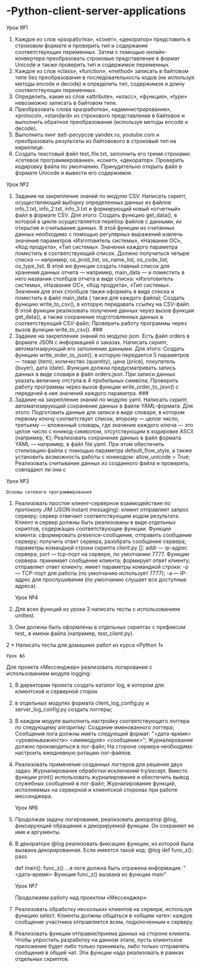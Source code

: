 # -Python-client-server-applications
 Урок №1
 
1. Каждое из слов «разработка», «сокет», «декоратор» представить в строковом формате и проверить тип и содержание соответствующих переменных. 
   Затем с помощью        онлайн-конвертера преобразовать строковые представление в формат Unicode и также проверить тип и содержимое переменных.  
2. Каждое из слов «class», «function», «method» записать в байтовом типе без преобразования в последовательность кодов (не используя методы encode и decode) 
   и определить тип, содержимое и длину соответствующих переменных.
3. Определить, какие из слов «attribute», «класс», «функция», «type» невозможно записать в байтовом типе.
4. Преобразовать слова «разработка», «администрирование», «protocol», «standard» из строкового представления в байтовое и выполнить обратное 
   преобразование (используя методы encode и decode).
5. Выполнить пинг веб-ресурсов yandex.ru, youtube.com и преобразовать результаты из байтовового в строковый тип на кириллице.
6. Создать текстовый файл test_file.txt, заполнить его тремя строками: «сетевое программирование», «сокет», «декоратор». 
   Проверить кодировку файла по умолчанию. Принудительно открыть файл в формате Unicode и вывести его содержимое.
   
  Урок №2
  
  1. Задание на закрепление знаний по модулю CSV. Написать скрипт, осуществляющий выборку определенных данных из файлов 
     info_1.txt, info_2.txt, info_3.txt и формирующий новый «отчетный» файл в формате CSV. Для этого:
     Создать функцию get_data(), в которой в цикле осуществляется перебор файлов с данными, их открытие и считывание данных. 
     В этой функции из считанных данных    необходимо с помощью регулярных выражений извлечь значения параметров 
     «Изготовитель системы», «Название ОС», «Код   продукта», «Тип системы». Значения каждого параметра поместить в соответствующий список. 
     Должно получиться четыре списка — например, os_prod_list, os_name_list, os_code_list, os_type_list. 
     В этой же функции создать главный список для хранения данных отчета — например, 
     main_data — и поместить в него названия столбцов отчета в виде списка:   «Изготовитель системы», «Название ОС», 
     «Код продукта», «Тип системы». Значения для этих столбцов также оформить в виде списка и поместить в файл main_data (
     также для каждого файла);
     Создать функцию write_to_csv(), в которую передавать ссылку на CSV-файл. В этой функции реализовать получение данных через 
     вызов функции get_data(), а также сохранение подготовленных данных в соответствующий CSV-файл;
     Проверить работу программы через вызов функции write_to_csv(). ###
  2. Задание на закрепление знаний по модулю json. Есть файл orders в формате JSON с информацией о заказах. Написать скрипт, 
     автоматизирующий его заполнение   данными. Для этого:
     Создать функцию write_order_to_json(), в которую передается 5 параметров — товар (item), количество (quantity), цена (price), 
     покупатель (buyer), дата (date). Функция должна предусматривать запись данных в виде словаря в файл orders.json. При записи данных указать величину отступа в      4 пробельных символа;
     Проверить работу программы через вызов функции write_order_to_json() с передачей в нее значений каждого параметра. ###
 3.  Задание на закрепление знаний по модулю yaml. Написать скрипт, автоматизирующий 
     сохранение данных в файле YAML-формата. Для этого:
     Подготовить данные для записи в виде словаря, в котором первому ключу соответствует список, второму — целое число, третьему — вложенный словарь, где значение      каждого ключа — это целое число с юникод-символом, отсутствующим в кодировке ASCII (например, €);
     Реализовать сохранение данных в файл формата YAML — например, в файл file.yaml. При этом обеспечить стилизацию файла с помощью параметра default_flow_style,      а также установить возможность работы с юникодом: allow_unicode = True;
     Реализовать считывание данных из созданного файла и проверить, совпадают ли они с
     
   Урок №3
   
    Основы сетевого программирования
 1. Реализовать простое клиент-серверное взаимодействие по протоколу JIM (JSON instant messaging):
    клиент отправляет запрос серверу;
    сервер отвечает соответствующим кодом результата. Клиент и сервер должны быть реализованы в виде отдельных скриптов, содержащих соответствующие функции.           Функции клиента: сформировать presence-сообщение; отправить сообщение серверу; 
    получить ответ сервера;
    разобрать сообщение сервера; параметры командной строки скрипта client.py <addr> [<port>]: addr — ip-адрес сервера; port — tcp-порт на сервере, по умолчанию       7777. Функции сервера: принимает сообщение клиента; формирует ответ клиенту; отправляет ответ клиенту; 
    имеет параметры командной строки: -p <port> — TCP-порт для работы (по умолчанию использует 7777); -a <addr> — IP-адрес для прослушивания (по умолчанию слушает     все доступные адреса).
 
    Урок №4
 
 1. Для всех функций из урока 3 написать тесты с использованием unittest. 
 2. Они должны быть оформлены в отдельных скриптах с префиксом test_ в имени файла  (например, test_client.py).
 
 2 * Написать тесты для домашних работ из курса «Python 1»
 
    Урок №5
 
 Для проекта «Мессенджер» реализовать логирование с использованием модуля logging:

1. В директории проекта создать каталог log, в котором для клиентской и серверной сторон 
2. в отдельных модулях формата client_log_config.py и server_log_config.py создать логгеры;
3. В каждом модуле выполнить настройку соответствующего логгера по следующему алгоритму:
   Создание именованного логгера;
   Сообщения лога должны иметь следующий формат: "<дата-время> <уровеньважности> <имямодуля> <сообщение>";
   Журналирование должно производиться в лог-файл;
   На стороне сервера необходимо настроить ежедневную ротацию лог-файлов.

3. Реализовать применение созданных логгеров для решения двух задач:
   Журналирование обработки исключений try/except. Вместо функции print() использовать журналирование и обеспечить вывод служебных сообщений в лог-файл;
   Журналирование функций, исполняемых на серверной и клиентской сторонах при работе мессенджера.
    
    Урок №6
   
1. Продолжая задачу логирования, реализовать декоратор @log, фиксирующий обращение к декорируемой функции. Он сохраняет ее имя и аргументы.
2. В декораторе @log реализовать фиксацию функции, из которой была вызвана декорированная. Если имеется такой код:
   @log
   def func_z():
   pass

   def main():
   func_z()
   ...в логе должна быть отражена информация:
   "<дата-время> Функция func_z() вызвана из функции main"
   
     Урок №7
   
     Продолжаем работу над проектом «Мессенджер»:

1. Реализовать обработку нескольких клиентов на сервере, используя функцию select. Клиенты должны общаться в «общем чате»: каждое сообщение участника отправляется    всем, подключенным к серверу.
2. Реализовать функции отправки/приема данных на стороне клиента. Чтобы упростить разработку на данном этапе, пусть клиентское приложение будет либо только          принимать, либо только отправлять сообщения в общий чат.  Эти функции надо реализовать в рамках отдельных скриптов.
   
